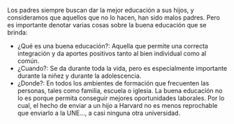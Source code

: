 Los padres siempre buscan dar la mejor educación a sus hijos, y consideramos que aquellos que no lo hacen, han sido malos padres. Pero es importante denotar varias cosas sobre la buena educación que se brinda:
* ¿Qué es una buena educación?: Aquella que permite una correcta integración y da aportes positivos tanto al bien individual como al común.
* ¿Cuando?: Se da durante toda la vida, pero es especialmente importante durante la niñez y durante la adolescencia.
* ¿Donde?: En todos los ambientes de formación que frecuenten las personas, tales como familia, escuela o iglesia.
La buena educación no lo es porque permita conseguir mejores oportunidades laborales. Por lo cual, el hecho de enviar a un hijo a Harvard no es menos reprochable que enviarlo a la UNE..., a casi ninguna otra universidad.